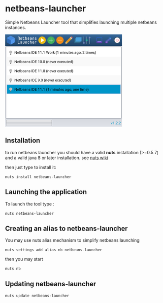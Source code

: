 # netbeans-launcher

Simple Netbeans Launcher tool that simplifies launching multiple netbeans instances.
 
![install-log-example](docs/img/nb-launcher-1.2.2.png)


## Installation
to run netbeans launcher you should have a valid **nuts** installation (>=0.5.7)  and a valid java 8 or later installation.
see [nuts wiki](https://github.com/thevpc/nuts/wiki)

then just type to install it:

```
nuts install netbeans-launcher
```

## Launching the application
To launch the tool  type :
```
nuts netbeans-launcher
```

## Creating an alias to netbeans-launcher
You may use nuts alias mechanism to simplify netbeans launching
```
nuts settings add alias nb netbeans-launcher
```

then you may start

```
nuts nb
```

## Updating netbeans-launcher

```
nuts update netbeans-launcher
```